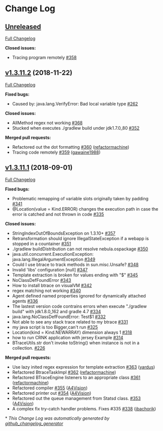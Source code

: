 # Change Log

## [Unreleased](https://github.com/btraceio/btrace/tree/HEAD)

[Full Changelog](https://github.com/btraceio/btrace/compare/v1.3.11.2...HEAD)

**Closed issues:**

- Tracing program remotely [\#358](https://github.com/btraceio/btrace/issues/358)

## [v1.3.11.2](https://github.com/btraceio/btrace/tree/v1.3.11.2) (2018-11-22)
[Full Changelog](https://github.com/btraceio/btrace/compare/v1.3.11.1...v1.3.11.2)

**Fixed bugs:**

- Caused by: java.lang.VerifyError: Bad local variable type [\#262](https://github.com/btraceio/btrace/issues/262)

**Closed issues:**

- AllMethod regex not working [\#368](https://github.com/btraceio/btrace/issues/368)
- Stucked when executes ./gradlew build under jdk1.7.0\_80 [\#352](https://github.com/btraceio/btrace/issues/352)

**Merged pull requests:**

- Refactored out the dot formatting [\#360](https://github.com/btraceio/btrace/pull/360) ([refactormachine](https://github.com/refactormachine))
- Tracing code remotely [\#359](https://github.com/btraceio/btrace/pull/359) ([gawaine1988](https://github.com/gawaine1988))

## [v1.3.11.1](https://github.com/btraceio/btrace/tree/v1.3.11.1) (2018-09-01)
[Full Changelog](https://github.com/btraceio/btrace/compare/v1.3.11...v1.3.11.1)

**Fixed bugs:**

- Problematic remapping of variable slots originally taken by padding [\#341](https://github.com/btraceio/btrace/issues/341)
- @Location\(value = Kind.ERROR\) changes the execution path in case the error is catched and not thrown in code [\#335](https://github.com/btraceio/btrace/issues/335)

**Closed issues:**

- StringIndexOutOfBoundsException on 1.3.10+ [\#357](https://github.com/btraceio/btrace/issues/357)
- Retransformation should ignore IllegalStateException if a webapp is stopped in a countainer [\#351](https://github.com/btraceio/btrace/issues/351)
- ./gradlew buildDistribution can not resolve nebula.ospackage [\#350](https://github.com/btraceio/btrace/issues/350)
- java.util.concurrent.ExecutionException: java.lang.IllegalArgumentException [\#349](https://github.com/btraceio/btrace/issues/349)
- Could I use btrace to track methods in sun.misc.Unsafe? [\#348](https://github.com/btraceio/btrace/issues/348)
- Invalid 'libs' configuration \[null\] [\#347](https://github.com/btraceio/btrace/issues/347)
- Template extraction is broken for values ending with "$" [\#345](https://github.com/btraceio/btrace/issues/345)
- NoClassDefFoundError [\#343](https://github.com/btraceio/btrace/issues/343)
- How to install btrace on visualVM [\#342](https://github.com/btraceio/btrace/issues/342)
- regex matching not working [\#340](https://github.com/btraceio/btrace/issues/340)
- Agent defined named properties ignored for dynamically attached agents [\#336](https://github.com/btraceio/btrace/issues/336)
- The lastest version code contrains errors when execute "./gradlew build" with jdk1.8.0\_162 and gradle 4.7 [\#334](https://github.com/btraceio/btrace/issues/334)
- java.lang.NoClassDefFoundError: Test$1 [\#332](https://github.com/btraceio/btrace/issues/332)
- Not able to see any stack trace related to my btrace [\#331](https://github.com/btraceio/btrace/issues/331)
- my java script is too Bigger,can't run [\#325](https://github.com/btraceio/btrace/issues/325)
- Location\(kind = Kind.NEWARRAY\) dimension  always 1 [\#318](https://github.com/btraceio/btrace/issues/318)
- how to run CRNK application with jersey Example [\#314](https://github.com/btraceio/btrace/issues/314)
- BTraceUtils.str don't invoke toString\(\) when instance is not in a collection. [\#226](https://github.com/btraceio/btrace/issues/226)

**Merged pull requests:**

- Use lazy inited regex expression for template extraction [\#363](https://github.com/btraceio/btrace/pull/363) ([yardus](https://github.com/yardus))
- Refactored BtraceTaskImpl [\#362](https://github.com/btraceio/btrace/pull/362) ([refactormachine](https://github.com/refactormachine))
- Refactored BTraceEngine listeners to an appropriate class [\#361](https://github.com/btraceio/btrace/pull/361) ([refactormachine](https://github.com/refactormachine))
- Refactored compiler [\#355](https://github.com/btraceio/btrace/pull/355) ([A4Vision](https://github.com/A4Vision))
- Refactored printer out [\#354](https://github.com/btraceio/btrace/pull/354) ([A4Vision](https://github.com/A4Vision))
- Refactored out the queue management from Statsd class. [\#353](https://github.com/btraceio/btrace/pull/353) ([A4Vision](https://github.com/A4Vision))
- A complex fix try-catch handler problems. Fixes \#335 [\#338](https://github.com/btraceio/btrace/pull/338) ([jbachorik](https://github.com/jbachorik))



\* *This Change Log was automatically generated by [github_changelog_generator](https://github.com/skywinder/Github-Changelog-Generator)*